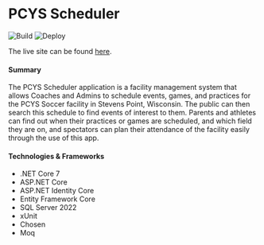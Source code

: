 # PCYS Scheduler

![Build](https://github.com/PreussenKaiser/Capstone/actions/workflows/build.yml/badge.svg)
![Deploy](https://github.com/PreussenKaiser/Capstone/actions/workflows/publish.yml/badge.svg)

The live site can be found [here](http://wrentfrow-001-site1.etempurl.com/).

#### Summary
The PCYS Scheduler application is a facility management system that allows Coaches and Admins to schedule events, games, and practices for the PCYS Soccer facility in Stevens Point, Wisconsin.
The public can then search this schedule to find events of interest to them.
Parents and athletes can find out when their practices or games are scheduled, and which field they are on, and spectators can plan their attendance of the facility easily through the use of this app.

#### Technologies & Frameworks
- .NET Core 7
- ASP.NET Core
- ASP.NET Identity Core
- Entity Framework Core
- SQL Server 2022
- xUnit
- Chosen
- Moq
